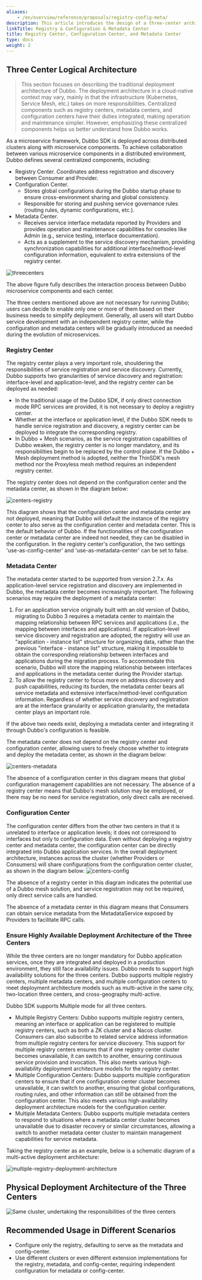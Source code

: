 ```yaml
---
aliases:
    - /en/overview/reference/proposals/registry-config-meta/
description: This article introduces the design of a three-center architecture
linkTitle: Registry & Configuration & Metadata Center
title: Registry Center, Configuration Center, and Metadata Center
type: docs
weight: 2
---
```



## Three Center Logical Architecture
> This section focuses on describing the traditional deployment architecture of Dubbo. The deployment architecture in a cloud-native context may vary, mainly in that the infrastructure (Kubernetes, Service Mesh, etc.) takes on more responsibilities.
> Centralized components such as registry centers, metadata centers, and configuration centers have their duties integrated, making operation and maintenance simpler. However, emphasizing these centralized components helps us better understand how Dubbo works.

As a microservice framework, Dubbo SDK is deployed across distributed clusters along with microservice components. To achieve collaboration between various microservice components in a distributed environment, Dubbo defines several centralized components, including:
* Registry Center. Coordinates address registration and discovery between Consumer and Provider.
* Configuration Center.
    * Stores global configurations during the Dubbo startup phase to ensure cross-environment sharing and global consistency.
    * Responsible for storing and pushing service governance rules (routing rules, dynamic configurations, etc.).
* Metadata Center.
    * Receives service interface metadata reported by Providers and provides operation and maintenance capabilities for consoles like Admin (e.g., service testing, interface documentation).
    * Acts as a supplement to the service discovery mechanism, providing synchronization capabilities for additional interface/method-level configuration information, equivalent to extra extensions of the registry center.

![threecenters](/imgs/v3/concepts/threecenters.png)

The above figure fully describes the interaction process between Dubbo microservice components and each center.

The three centers mentioned above are not necessary for running Dubbo; users can decide to enable only one or more of them based on their business needs to simplify deployment. Generally, all users will start Dubbo service development with an independent registry center, while the configuration and metadata centers will be gradually introduced as needed during the evolution of microservices.

### Registry Center

The registry center plays a very important role, shouldering the responsibilities of service registration and service discovery. Currently, Dubbo supports two granularities of service discovery and registration: interface-level and application-level, and the registry center can be deployed as needed:

- In the traditional usage of the Dubbo SDK, if only direct connection mode RPC services are provided, it is not necessary to deploy a registry center.
- Whether at the interface or application level, if the Dubbo SDK needs to handle service registration and discovery, a registry center can be deployed to integrate the corresponding registry.
- In Dubbo + Mesh scenarios, as the service registration capabilities of Dubbo weaken, the registry center is no longer mandatory, and its responsibilities begin to be replaced by the control plane. If the Dubbo + Mesh deployment method is adopted, neither the ThinSDK's mesh method nor the Proxyless mesh method requires an independent registry center.

The registry center does not depend on the configuration center and the metadata center, as shown in the diagram below:

![centers-registry](/imgs/v3/concepts/centers-registry.png)

This diagram shows that the configuration center and metadata center are not deployed, meaning that Dubbo will default the instance of the registry center to also serve as the configuration center and metadata center. This is the default behavior of Dubbo. If the functionalities of the configuration center or metadata center are indeed not needed, they can be disabled in the configuration. In the registry center's configuration, the two settings 'use-as-config-center' and 'use-as-metadata-center' can be set to false.

### Metadata Center

The metadata center started to be supported from version 2.7.x. As application-level service registration and discovery are implemented in Dubbo, the metadata center becomes increasingly important. The following scenarios may require the deployment of a metadata center:

1. For an application service originally built with an old version of Dubbo, migrating to Dubbo 3 requires a metadata center to maintain the mapping relationship between RPC services and applications (i.e., the mapping between interfaces and applications). If application-level service discovery and registration are adopted, the registry will use an "application - instance list" structure for organizing data, rather than the previous "interface - instance list" structure, making it impossible to obtain the corresponding relationship between interfaces and applications during the migration process. To accommodate this scenario, Dubbo will store the mapping relationship between interfaces and applications in the metadata center during the Provider startup.
2. To allow the registry center to focus more on address discovery and push capabilities, reducing its burden, the metadata center bears all service metadata and extensive interface/method-level configuration information. Regardless of whether service discovery and registration are at the interface granularity or application granularity, the metadata center plays an important role.

If the above two needs exist, deploying a metadata center and integrating it through Dubbo's configuration is feasible.

The metadata center does not depend on the registry center and configuration center, allowing users to freely choose whether to integrate and deploy the metadata center, as shown in the diagram below:

![centers-metadata](/imgs/v3/concepts/centers-metadata.png)

The absence of a configuration center in this diagram means that global configuration management capabilities are not necessary. The absence of a registry center means that Dubbo's mesh solution may be employed, or there may be no need for service registration, only direct calls are received.

### Configuration Center

The configuration center differs from the other two centers in that it is unrelated to interface or application levels; it does not correspond to interfaces but only to configuration data. Even without deploying a registry center and metadata center, the configuration center can be directly integrated into Dubbo application services. In the overall deployment architecture, instances across the cluster (whether Providers or Consumers) will share configurations from the configuration center cluster, as shown in the diagram below:
![centers-config](/imgs/v3/concepts/centers-config.png)

The absence of a registry center in this diagram indicates the potential use of a Dubbo mesh solution, and service registration may not be required, only direct service calls are handled.

The absence of a metadata center in this diagram means that Consumers can obtain service metadata from the MetadataService exposed by Providers to facilitate RPC calls.

### Ensure Highly Available Deployment Architecture of the Three Centers

While the three centers are no longer mandatory for Dubbo application services, once they are integrated and deployed in a production environment, they still face availability issues. Dubbo needs to support high availability solutions for the three centers. Dubbo supports multiple registry centers, multiple metadata centers, and multiple configuration centers to meet deployment architecture models such as multi-active in the same city, two-location three centers, and cross-geography multi-active.

Dubbo SDK supports Multiple mode for all three centers.

- Multiple Registry Centers: Dubbo supports multiple registry centers, meaning an interface or application can be registered to multiple registry centers, such as both a ZK cluster and a Nacos cluster. Consumers can also subscribe to related service address information from multiple registry centers for service discovery. This support for multiple registry centers ensures that if one registry center cluster becomes unavailable, it can switch to another, ensuring continuous service provision and invocation. This also meets various high-availability deployment architecture models for the registry center.
- Multiple Configuration Centers: Dubbo supports multiple configuration centers to ensure that if one configuration center cluster becomes unavailable, it can switch to another, ensuring that global configurations, routing rules, and other information can still be obtained from the configuration center. This also meets various high-availability deployment architecture models for the configuration center.
- Multiple Metadata Centers: Dubbo supports multiple metadata centers to respond to situations where a metadata center cluster becomes unavailable due to disaster recovery or similar circumstances, allowing a switch to another metadata center cluster to maintain management capabilities for service metadata.

Taking the registry center as an example, below is a schematic diagram of a multi-active deployment architecture:

![multiple-registry-deployment-architecture](/imgs/v3/concepts/multiple-registry-deployment-architecture.png)

## Physical Deployment Architecture of the Three Centers

![Same cluster, undertaking the responsibilities of the three centers](#)

## Recommended Usage in Different Scenarios
* Configure only the registry, defaulting to serve as the metadata and config-center.
* Use different clusters or even different extension implementations for the registry, metadata, and config-center, requiring independent configuration for metadata or config-center.

